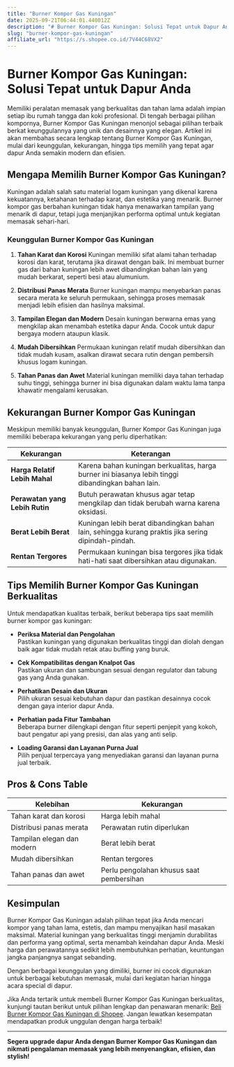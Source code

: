 ```yaml
---
title: "Burner Kompor Gas Kuningan"
date: 2025-09-21T06:44:01.440012Z
description: "# Burner Kompor Gas Kuningan: Solusi Tepat untuk Dapur Anda..."
slug: "burner-kompor-gas-kuningan"
affiliate_url: "https://s.shopee.co.id/7V44C68VX2"
---
```

# Burner Kompor Gas Kuningan: Solusi Tepat untuk Dapur Anda

Memiliki peralatan memasak yang berkualitas dan tahan lama adalah impian setiap ibu rumah tangga dan koki profesional. Di tengah berbagai pilihan kompornya, Burner Kompor Gas Kuningan menonjol sebagai pilihan terbaik berkat keunggulannya yang unik dan desainnya yang elegan. Artikel ini akan membahas secara lengkap tentang Burner Kompor Gas Kuningan, mulai dari keunggulan, kekurangan, hingga tips memilih yang tepat agar dapur Anda semakin modern dan efisien.

## Mengapa Memilih Burner Kompor Gas Kuningan?

Kuningan adalah salah satu material logam kuningan yang dikenal karena kekuatannya, ketahanan terhadap karat, dan estetika yang menarik. Burner kompor gas berbahan kuningan tidak hanya menawarkan tampilan yang menarik di dapur, tetapi juga menjanjikan performa optimal untuk kegiatan memasak sehari-hari.

### Keunggulan Burner Kompor Gas Kuningan

1. **Tahan Karat dan Korosi**
   Kuningan memiliki sifat alami tahan terhadap korosi dan karat, terutama jika dirawat dengan baik. Ini membuat burner gas dari bahan kuningan lebih awet dibandingkan bahan lain yang mudah berkarat, seperti besi atau alumunium.

2. **Distribusi Panas Merata**
   Burner kuningan mampu menyebarkan panas secara merata ke seluruh permukaan, sehingga proses memasak menjadi lebih efisien dan hasilnya maksimal.

3. **Tampilan Elegan dan Modern**
   Desain kuningan berwarna emas yang mengkilap akan menambah estetika dapur Anda. Cocok untuk dapur bergaya modern ataupun klasik.

4. **Mudah Dibersihkan**
   Permukaan kuningan relatif mudah dibersihkan dan tidak mudah kusam, asalkan dirawat secara rutin dengan pembersih khusus logam kuningan.

5. **Tahan Panas dan Awet**
   Material kuningan memiliki daya tahan terhadap suhu tinggi, sehingga burner ini bisa digunakan dalam waktu lama tanpa khawatir mengalami kerusakan.

## Kekurangan Burner Kompor Gas Kuningan

Meskipun memiliki banyak keunggulan, Burner Kompor Gas Kuningan juga memiliki beberapa kekurangan yang perlu diperhatikan:

| **Kekurangan** | **Keterangan** |
|----------------|----------------|
| **Harga Relatif Lebih Mahal** | Karena bahan kuningan berkualitas, harga burner ini biasanya lebih tinggi dibandingkan bahan lain. |
| **Perawatan yang Lebih Rutin** | Butuh perawatan khusus agar tetap mengkilap dan tidak berubah warna karena oksidasi. |
| **Berat Lebih Berat** | Kuningan lebih berat dibandingkan bahan lain, sehingga kurang praktis jika sering dipindah-pindah. |
| **Rentan Tergores** | Permukaan kuningan bisa tergores jika tidak hati-hati saat dibersihkan atau digunakan. |

## Tips Memilih Burner Kompor Gas Kuningan Berkualitas

Untuk mendapatkan kualitas terbaik, berikut beberapa tips saat memilih burner kompor gas kuningan:

- **Periksa Material dan Pengolahan**  
  Pastikan kuningan yang digunakan berkualitas tinggi dan diolah dengan baik agar tidak mudah retak atau buffing yang buruk.

- **Cek Kompatibilitas dengan Knalpot Gas**  
  Pastikan ukuran dan sambungan sesuai dengan regulator dan tabung gas yang Anda gunakan.

- **Perhatikan Desain dan Ukuran**  
  Pilih ukuran sesuai kebutuhan dapur dan pastikan desainnya cocok dengan gaya interior dapur Anda.

- **Perhatian pada Fitur Tambahan**  
  Beberapa burner dilengkapi dengan fitur seperti penjepit yang kokoh, baut pengatur api yang presisi, dan alas yang anti selip.

- **Loading Garansi dan Layanan Purna Jual**  
  Pilih penjual terpercaya yang menyediakan garansi dan layanan purna jual terbaik.

## Pros & Cons Table

| **Kelebihan** | **Kekurangan** |
|--------------|----------------|
| Tahan karat dan korosi | Harga lebih mahal |
| Distribusi panas merata | Perawatan rutin diperlukan |
| Tampilan elegan dan modern | Berat lebih berat |
| Mudah dibersihkan | Rentan tergores |
| Tahan panas dan awet | Perlu pengolahan khusus saat pembersihan |

## Kesimpulan

Burner Kompor Gas Kuningan adalah pilihan tepat jika Anda mencari kompor yang tahan lama, estetis, dan mampu menyajikan hasil masakan maksimal. Material kuningan yang berkualitas tinggi menjamin durabilitas dan performa yang optimal, serta menambah keindahan dapur Anda. Meski harga dan perawatannya sedikit lebih membutuhkan perhatian, keuntungan jangka panjangnya sangat sebanding.

Dengan berbagai keunggulan yang dimiliki, burner ini cocok digunakan untuk berbagai kebutuhan memasak, mulai dari kegiatan harian hingga acara special di dapur.

Jika Anda tertarik untuk membeli Burner Kompor Gas Kuningan berkualitas, kunjungi tautan berikut untuk pilihan lengkap dan penawaran menarik: [Beli Burner Kompor Gas Kuningan di Shopee](https://s.shopee.co.id/7V44C68VX2). Jangan lewatkan kesempatan mendapatkan produk unggulan dengan harga terbaik!

---
**Segera upgrade dapur Anda dengan Burner Kompor Gas Kuningan dan nikmati pengalaman memasak yang lebih menyenangkan, efisien, dan stylish!**